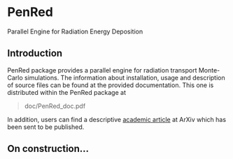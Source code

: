 # PenRed
Parallel Engine for Radiation Energy Deposition


## Introduction

PenRed package provides a parallel engine for radiation transport Monte-Carlo simulations. The information about installation, usage and description of source files can be found at the provided documentation. This one is distributed within the PenRed package at

> doc/PenRed_doc.pdf

In addition, users can find a descriptive [academic article](https://arxiv.org/abs/2003.00796) at ArXiv which has been sent to be published.



## On construction...
